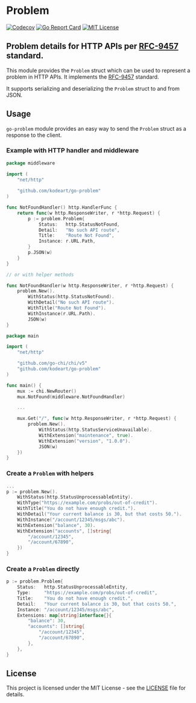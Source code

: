 # Problem

[![Codecov](https://codecov.io/gh/kodeart/go-problem/branch/master/graph/badge.svg)](https://codecov.io/gh/kodeart/go-problem)
[![Go Report Card](https://goreportcard.com/badge/github.com/kodeart/go-problem)](https://goreportcard.com/report/github.com/kodeart/go-problem)
[![MIT License](https://img.shields.io/badge/License-MIT-blue.svg)](https://github.com/kodeart/go-problem/blob/master/LICENSE)

## Problem details for HTTP APIs per [RFC-9457][RFC9457] standard.

This module provides the `Problem` struct which can be used to represent a problem
in HTTP APIs. It implements the [RFC-9457][RFC9457] standard.

It supports serializing and deserializing the `Problem` struct to and from JSON.

## Usage

`go-problem` module provides an easy way to send the `Problem` struct as a response to the client.

### Example with HTTP handler and middleware 

```go
package middleware

import (
    "net/http"
	
    "github.com/kodeart/go-problem"
)

func NotFoundHandler() http.HandlerFunc {
    return func(w http.ResponseWriter, r *http.Request) {
        p := problem.Problem{
            Status:   http.StatusNotFound,
            Detail:   "No such API route",
            Title:    "Route Not Found",
            Instance: r.URL.Path,
        }
        p.JSON(w)
    }
}

// or with helper methods

func NotFoundHandler(w http.ResponseWriter, r *http.Request) {
    problem.New().
        WithStatus(http.StatusNotFound).
        WithDetail("No such API route").
        WithTitle("Route Not Found").
        WithInstance(r.URL.Path).
        JSON(w)
}
```

```go
package main

import (
	"net/http"

	"github.com/go-chi/chi/v5"
	"github.com/kodeart/go-problem"
)

func main() {
    mux := chi.NewRouter()
    mux.NotFound(middleware.NotFoundHandler)

    ...

    mux.Get("/", func(w http.ResponseWriter, r *http.Request) {
        problem.New().
            WithStatus(http.StatusServiceUnavailable).
            WithExtension("maintenance", true).
            WithExtension("version", "1.0.0").
            JSON(w)
    })
}
```


### Create a `Problem` with helpers

```go
...
p := problem.New().
    WithStatus(http.StatusUnprocessableEntity).
    WithType("https://example.com/probs/out-of-credit").
    WithTitle("You do not have enough credit.").
    WithDetail("Your current balance is 30, but that costs 50.").
    WithInstance("/account/12345/msgs/abc").
    WithExtension("balance", 30).
    WithExtension("accounts", []string{
        "/account/12345",
        "/account/67890",
    })
}
```


### Create a `Problem` directly

```go
p := problem.Problem{
    Status:   http.StatusUnprocessableEntity,
    Type:     "https://example.com/probs/out-of-credit",
    Title:    "You do not have enough credit.",
    Detail:   "Your current balance is 30, but that costs 50.",
    Instance: "/account/12345/msgs/abc",
    Extensions: map[string]interface{}{
        "balance": 30,
        "accounts": []string{
            "/account/12345",
            "/account/67890",
		},
	},
}

```

## License

This project is licensed under the MIT License - see the [LICENSE](LICENSE) file for details.


[RFC9457]: https://tools.ietf.org/html/rfc9457
